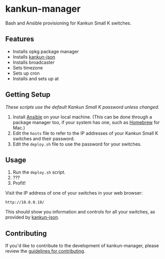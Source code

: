 # kankun-manager

Bash and Ansible provisioning for Kankun Small K switches.

## Features

* Installs opkg package manager
* Installs [kankun-json](https://github.com/homedash/kankun-json)
* Installs broadcaster
* Sets timezone
* Sets up cron
* Installs and sets up at

## Getting Setup

_These scripts use the default Kankun Small K password unless changed._

1. Install [Ansible](http://www.ansible.com/) on your local machine. (This can be done through a package manager too, if your system has one, such as [Homebrew](http://brew.sh/) for Mac.)
2. Edit the `hosts` file to refer to the IP addresses of your Kankun Small K switches and their password.
3. Edit the `deploy.sh` file to use the password for your switches.

## Usage

1. Run the `deploy.sh` script.
2. ???
3. Profit!

Visit the IP address of one of your switches in your web browser:

`http://10.0.0.10/`

This should show you information and controls for all your switches, as provided by [kankun-json](https://github.com/homedash/kankun-json).

## Contributing

If you'd like to contribute to the development of kankun-manager, please review the [guidelines for contributing](https://github.com/homedash/kankun-manager/blob/master/CONTRIBUTING.md).
